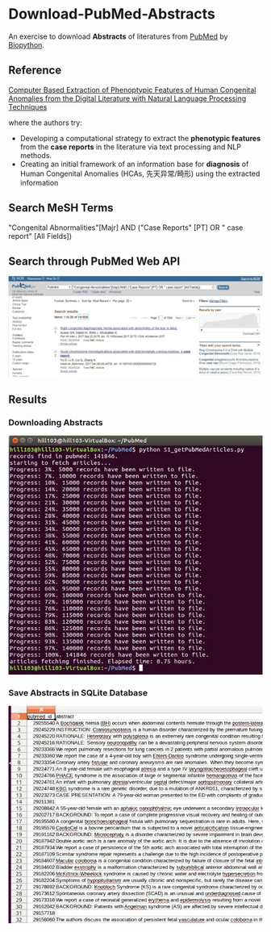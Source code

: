 # Download-PubMed-Abstracts
An exercise to download **Abstracts** of literatures from [PubMed](https://www.ncbi.nlm.nih.gov/pubmed) by [Biopython](https://biopython.org/).

## Reference
[Computer Based Extraction of Phenoptypic Features of Human Congenital Anomalies from the Digital Literature with Natural Language Processing Techniques](http://ebooks.iospress.nl/publication/37552)

where the authors try:
- Developing a computational strategy to extract the **phenotypic features** from the **case reports** in the literature via text processing and NLP methods.
- Creating an initial framework of an information base for **diagnosis** of Human Congenital Anomalies (HCAs, 先天异常/畸形) using the extracted information

## Search MeSH Terms
"Congenital Abnormalities"[Majr] AND ("Case Reports" [PT] OR " case report" [All Fields]) 

## Search through PubMed Web API
![Search PubMed Web](/SearchPubMedWeb.jpg)

## Results
### Downloading Abstracts
![Downloading Abstracts](/DownloadingAbstracts.jpg)

### Save Abstracts in SQLite Database
![Saved Abstracts](/SavedAbstracts.jpg)
